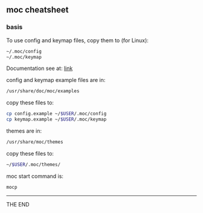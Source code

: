 ## moc cheatsheet

### basis

To use config and keymap files, copy them to (for Linux):

```sh
~/.moc/config
~/.moc/keymap
```

Documentation see at: [link](http://moc.daper.net "moc documentation")

config and keymap example files are in:

```sh
/usr/share/doc/moc/examples
```

copy these files to:

```sh
cp config.example ~/$USER/.moc/config
cp keymap.example ~/$USER/.moc/keymap
```

themes are in:

```sh
/usr/share/moc/themes
```

copy these files to:

```sh
~/$USER/.moc/themes/
```

moc start command is:

```sh
mocp
```

---

THE END
